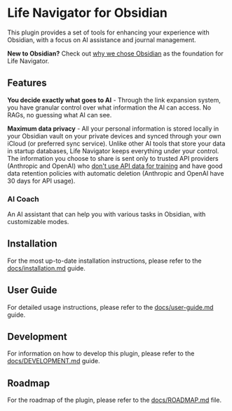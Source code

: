 # Life Navigator for Obsidian

This plugin provides a set of tools for enhancing your experience with Obsidian, with a focus on AI assistance and journal management.

**New to Obsidian?** Check out [why we chose Obsidian](docs/why-obsidian.md) as the foundation for Life Navigator.

## Features

**You decide exactly what goes to AI** - Through the link expansion system, you have granular control over what information the AI can access. No RAGs, no guessing what AI can see.

**Maximum data privacy** - All your personal information is stored locally in your Obsidian vault on your private devices and synced through your own iCloud (or preferred sync service). Unlike other AI tools that store your data in startup databases, Life Navigator keeps everything under your control. The information you choose to share is sent only to trusted API providers (Anthropic and OpenAI) who [don't use API data for training](https://community.openai.com/t/data-privacy-with-openai-api/929399) and have good data retention policies with automatic deletion (Anthropic and OpenAI have 30 days for API usage).

### AI Coach

An AI assistant that can help you with various tasks in Obsidian, with customizable modes.

## Installation

For the most up-to-date installation instructions, please refer to the [docs/installation.md](docs/installation.md) guide.

## User Guide

For detailed usage instructions, please refer to the [docs/user-guide.md](docs/user-guide.md) guide.

## Development

For information on how to develop this plugin, please refer to the [docs/DEVELOPMENT.md](docs/DEVELOPMENT.md) guide.

## Roadmap

For the roadmap of the plugin, please refer to the [docs/ROADMAP.md](docs/ROADMAP.md) file.


